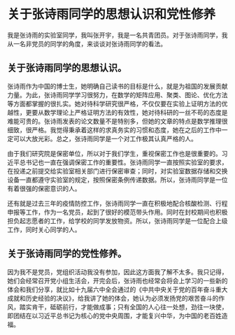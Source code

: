 # 关于张诗雨同学的思想认识和党性修养

我是张诗雨的实验室同学，我叫张开宇，我是一名共青团员。对于张诗雨同学，我从一名非党员的同学的角度，来谈谈对张诗雨同学的看法。

## 关于张诗雨同学的思想认识。

张诗雨作为中国的博士生，她明确自己读书的目标是什么，就是为祖国的发展贡献力量。为此，张诗雨同学学习很努力，在数学的矩阵应用、聚类、图论、优化方法等方面都掌握的很扎实。她对待科学研究很严格，不仅仅要在实验上证明方法的优越性，更要从数学理论上严格证明方法的有效性，她对待科研的一丝不苟的态度是难能可贵的。张诗雨发表的论文数量不是特别多，但她的文章的特点是数学推理很细致，很严格。我觉得秉承着这样的求真务实的习惯和态度，她在之后的工作中一定可以大放光彩。总之，张诗雨同学是一个对工作极其认真严格的人。

由于我们研究院是保密单位，所以对于我们学生，重视保密工作也是很重要的。习近平总书记也一直在强调保密工作的重要性。张诗雨同学一直按照实验室的要求，在投递之前提交给实验室相关部门进行保密审查；同时，对实验室数据存储和交换设备一直都遵守实验室的规定，按照保密条例传递数据。所以，张诗雨同学是一位有着很强的保密意识的人。

还有就是过去三年的疫情防控工作，张诗雨同学一直在积极地配合核酸检测、行程申报等工作，作为一名党员，起到了很好的模范带头作用。同时在封校期间也积极担负起志愿者的工作，给学校的同学发放物资。所以，张诗雨同学是一位配合上级工作，同时关心同学的人。

## 关于张诗雨同学的党性修养。

因为我不是党员，党组织活动我没有参加，因此这方面我了解不太多。我只记得，她们会经常召开党小组生活会，开完会后，张诗雨也经常会将会上学习的一些新的体会和我们分享，就比如十九届六中全会通过的《中共中央关于党的百年奋斗重大成就和历史经验的决议》，给我讲了她的体会，她认为必须发扬党的艰苦奋斗的作风，踏实肯干，砥砺前行，才能做成事；只有全国的人心往一处想，劲往一块使，即团结在以习近平总书记为核心的党中央周围，才能复兴中华，为中国的老百姓造福。